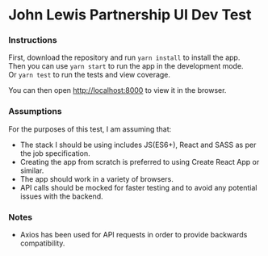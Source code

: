 # John Lewis Partnership UI Dev Test


### Instructions
First, download the repository and run `yarn install` to install the app.\
Then you can use `yarn start` to run the app in the development mode.\
Or `yarn test` to run the tests and view coverage.

You can then open [http://localhost:8000](http://localhost:8000) to view it in the browser.

### Assumptions
For the purposes of this test, I am assuming that:

 * The stack I should be using includes JS(ES6+), React and SASS as per the job specification.
 * Creating the app from scratch is preferred to using Create React App or similar. 
 * The app should work in a variety of browsers.
 * API calls should be mocked for faster testing and to avoid any potential issues with the backend. 

 ### Notes

 * Axios has been used for API requests in order to provide backwards compatibility. 